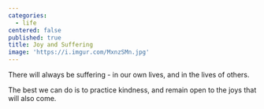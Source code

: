 ```yaml
---
categories:
  - life
centered: false
published: true
title: Joy and Suffering
image: 'https://i.imgur.com/MxnzSMn.jpg'
---
```

There will always 
be suffering -
in our own lives,
and in the lives 
of others.

The best we can do
is to practice kindness,
and remain open
to the joys 
that will also come.